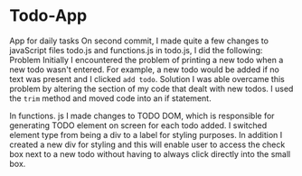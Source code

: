 # Todo-App
App for daily tasks
On second commit, I made quite a few changes to javaScript files todo.js and functions.js
in todo.js, I did the following:
Problem
Initially I encountered the problem of printing a new todo when a new todo wasn't entered. For example, a new todo would be 
added if no text was present and I clicked `add todo`. 
Solution
I was able overcame this problem by altering the section of my code that dealt with new todos. I used the `trim` method and moved code
into an if statement.

In functions. js I made changes to TODO DOM, which is responsible for generating TODO element on screen for each todo added. 
I switched element type from being a div to a label for styling purposes. In addition I created a new div for styling and this will enable user to access the check box next to a new todo without having to always click directly into the small box.

